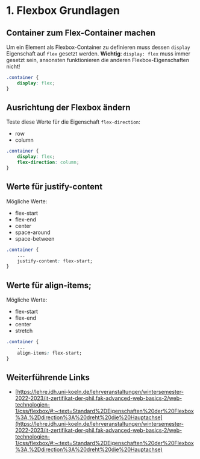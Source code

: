 # 1. Flexbox Grundlagen

## Container zum Flex-Container machen
Um ein Element als Flexbox-Container zu definieren muss dessen `display` Eigenschaft auf `flex` gesetzt werden. **Wichtig**: `display: flex` muss immer gesetzt sein, ansonsten funktionieren die anderen Flexbox-Eigenschaften nicht!
```css
.container {
    display: flex;
}
```

## Ausrichtung der Flexbox ändern

Teste diese Werte für die Eigenschaft `flex-direction`:
- row
- column

```css
.container {
    display: flex;
    flex-direction: column;
}
```

## Werte für justify-content

Mögliche Werte:
- flex-start
- flex-end
- center
- space-around
- space-between

```css
.container {
    ...
    justify-content: flex-start;
}
```

## Werte für align-items;

Mögliche Werte:
- flex-start
- flex-end
- center
- stretch

```css
.container {
    ...
    align-items: flex-start;
}
```

## Weiterführende Links

- [https://lehre.idh.uni-koeln.de/lehrveranstaltungen/wintersemester-2022-2023/it-zertifikat-der-phil.fak-advanced-web-basics-2/web-technologien-1/css/flexbox/#:~:text=Standard%2DEigenschaften%20der%20Flexbox%3A,%2Ddirection%3A%20dreht%20die%20Hauptachse](https://lehre.idh.uni-koeln.de/lehrveranstaltungen/wintersemester-2022-2023/it-zertifikat-der-phil.fak-advanced-web-basics-2/web-technologien-1/css/flexbox/#:~:text=Standard%2DEigenschaften%20der%20Flexbox%3A,%2Ddirection%3A%20dreht%20die%20Hauptachse)